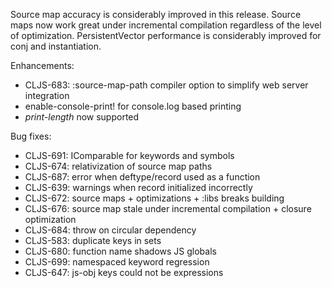 
Source map accuracy is considerably improved in this release. Source
maps now work great under incremental compilation regardless of the
level of optimization. PersistentVector performance is considerably
improved for conj and instantiation.

Enhancements:

* CLJS-683: :source-map-path compiler option to simplify web server
  integration
* enable-console-print! for console.log based printing
* *print-length* now supported

Bug fixes:

* CLJS-691: IComparable for keywords and symbols
* CLJS-674: relativization of source map paths
* CLJS-687: error when deftype/record used as a function
* CLJS-639: warnings when record initialized incorrectly
* CLJS-672: source maps + optimizations + :libs breaks building
* CLJS-676: source map stale under incremental compilation + closure
  optimization
* CLJS-684: throw on circular dependency
* CLJS-583: duplicate keys in sets
* CLJS-680: function name shadows JS globals
* CLJS-699: namespaced keyword regression
* CLJS-647: js-obj keys could not be expressions